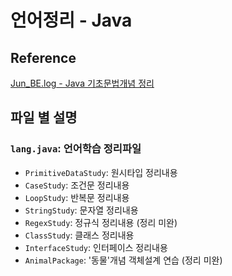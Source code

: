 # 언어정리 - Java

## Reference
[Jun_BE.log - Java 기초문법개념 정리](https://velog.io/@rlafbf222/JAVA-%EA%B8%B0%EC%B4%88-%EB%AC%B8%EB%B2%95-%EA%B0%9C%EB%85%90-%EC%A0%95%EB%A6%AC)

## 파일 별 설명

### `lang.java`: 언어학습 정리파일
- `PrimitiveDataStudy`: 원시타입 정리내용
- `CaseStudy`: 조건문 정리내용
- `LoopStudy`: 반복문 정리내용
- `StringStudy`: 문자열 정리내용
- `RegexStudy`: 정규식 정리내용 (정리 미완)
- `ClassStudy`: 클래스 정리내용
- `InterfaceStudy`: 인터페이스 정리내용
- `AnimalPackage`: '동물'개념 객체설계 연습 (정리 미완)